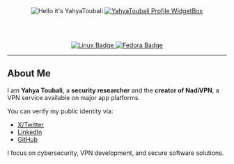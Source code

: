 <div align="center">
  <img src="https://readme-typing-svg.demolab.com?font=Poppins&pause=1000&duration=4000&color=00C6FF&center=true&width=435&repeat=false&lines=%F0%9F%91%8B+Hey%2C+it's+Yahya+Toubali!+%F0%9F%91%8B" alt="Hello it's YahyaToubali" />

  <a href="https://github.com/yahyatoubali">
    <img src="https://github-widgetbox.vercel.app/api/profile?username=yahyatoubali&theme=darkmode&data=followers,repositories,stars,commits" alt="YahyaToubali Profile WidgetBox">
  </a>

  <br><br>

  <a href="https://www.linux.org">
    <img src="https://img.shields.io/badge/OS-Linux-e06c75?style=for-the-badge&logo=linux&logoColor=00C6FF&color=161c1c" alt="Linux Badge" />
  </a>

  <a href="https://getfedora.org">
    <img src="https://img.shields.io/badge/DISTRO-Fedora-294172?style=for-the-badge&logo=fedora&logoColor=white" alt="Fedora Badge" />
  </a>
</div>

---

## About Me

I am **Yahya Toubali**, a **security researcher** and the **creator of NadiVPN**, a VPN service available on major app platforms.  

You can verify my public identity via:

- [X/Twitter](https://x.com/YahyaToubali)  
- [LinkedIn](https://www.linkedin.com/in/YahyaToubali)  
- [GitHub](https://github.com/yahyatoubali)  

I focus on cybersecurity, VPN development, and secure software solutions.
